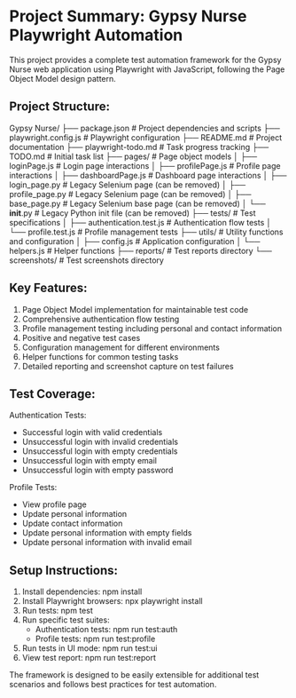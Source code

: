 Project Summary: Gypsy Nurse Playwright Automation
=================================================

This project provides a complete test automation framework for the Gypsy Nurse web application using Playwright with JavaScript, following the Page Object Model design pattern.

Project Structure:
------------------
Gypsy Nurse/
├── package.json                 # Project dependencies and scripts
├── playwright.config.js         # Playwright configuration
├── README.md                    # Project documentation
├── playwright-todo.md           # Task progress tracking
├── TODO.md                      # Initial task list
├── pages/                       # Page object models
│   ├── loginPage.js             # Login page interactions
│   ├── profilePage.js           # Profile page interactions
│   ├── dashboardPage.js         # Dashboard page interactions
│   ├── login_page.py            # Legacy Selenium page (can be removed)
│   ├── profile_page.py          # Legacy Selenium page (can be removed)
│   ├── base_page.py             # Legacy Selenium base page (can be removed)
│   └── __init__.py              # Legacy Python init file (can be removed)
├── tests/                       # Test specifications
│   ├── authentication.test.js   # Authentication flow tests
│   └── profile.test.js          # Profile management tests
├── utils/                       # Utility functions and configuration
│   ├── config.js                # Application configuration
│   └── helpers.js               # Helper functions
├── reports/                     # Test reports directory
└── screenshots/                 # Test screenshots directory

Key Features:
-------------
1. Page Object Model implementation for maintainable test code
2. Comprehensive authentication flow testing
3. Profile management testing including personal and contact information
4. Positive and negative test cases
5. Configuration management for different environments
6. Helper functions for common testing tasks
7. Detailed reporting and screenshot capture on test failures

Test Coverage:
--------------
Authentication Tests:
- Successful login with valid credentials
- Unsuccessful login with invalid credentials
- Unsuccessful login with empty credentials
- Unsuccessful login with empty email
- Unsuccessful login with empty password

Profile Tests:
- View profile page
- Update personal information
- Update contact information
- Update personal information with empty fields
- Update personal information with invalid email

Setup Instructions:
-------------------
1. Install dependencies: npm install
2. Install Playwright browsers: npx playwright install
3. Run tests: npm test
4. Run specific test suites:
   - Authentication tests: npm run test:auth
   - Profile tests: npm run test:profile
5. Run tests in UI mode: npm run test:ui
6. View test report: npm run test:report

The framework is designed to be easily extensible for additional test scenarios and follows best practices for test automation.
